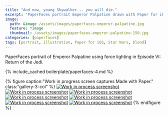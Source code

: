 ```yaml
---
title: "And now, young Skywalker... you will die."
excerpt: "PaperFaces portrait Emperor Palpatine drawn with Paper for iOS on an iPad."
image: 
  path: &image /assets/images/paperfaces-emperor-palpatine.jpg 
  feature: *image
  thumbnail: /assets/images/paperfaces-emperor-palpatine-150.jpg
categories: [paperfaces]
tags: [portrait, illustration, Paper for iOS, Star Wars, blend]
---
```


PaperFaces portrait of Emperor Palpatine using force lighting in Episode VI: Return of the Jedi.

{% include_cached boilerplate/paperfaces-4.md %}

{% figure caption:"Work in progress screen captures Made with Paper." class:"gallery-3-col" %}
[![Work in process screenshot](/assets/images/paperfaces-emperor-palpatine-process-1-600.jpg)](/assets/images/paperfaces-emperor-palpatine-process-1-lg.jpg) [![Work in process screenshot](/assets/images/paperfaces-emperor-palpatine-process-2-600.jpg)](/assets/images/paperfaces-emperor-palpatine-process-2-lg.jpg) [![Work in process screenshot](/assets/images/paperfaces-emperor-palpatine-process-3-600.jpg)](/assets/images/paperfaces-emperor-palpatine-process-3-lg.jpg) [![Work in process screenshot](/assets/images/paperfaces-emperor-palpatine-process-4-600.jpg)](/assets/images/paperfaces-emperor-palpatine-process-4-lg.jpg) [![Work in process screenshot](/assets/images/paperfaces-emperor-palpatine-process-5-600.jpg)](/assets/images/paperfaces-emperor-palpatine-process-5-lg.jpg) [![Work in process screenshot](/assets/images/paperfaces-emperor-palpatine-process-6-600.jpg)](/assets/images/paperfaces-emperor-palpatine-process-6-lg.jpg) [![Work in process screenshot](/assets/images/paperfaces-emperor-palpatine-process-7-600.jpg)](/assets/images/paperfaces-emperor-palpatine-process-7-lg.jpg)
{% endfigure %}
